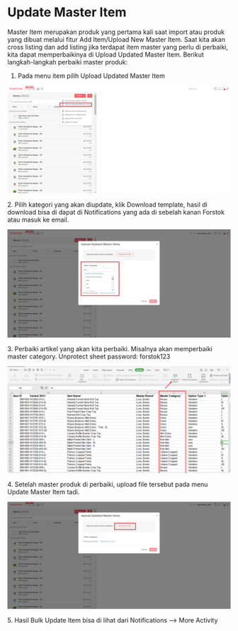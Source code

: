 # Update Master Item

Master Item merupakan produk yang pertama kali saat import atau produk yang dibuat melalui fitur Add Item/Upload New Master Item. Saat kita akan cross listing dan add listing jika terdapat item master yang perlu di perbaiki, kita dapat memperbaikinya di Upload Updated Master Item. Berikut langkah-langkah perbaiki master produk:

1. Pada menu item pilih Upload Updated Master Item

![](<../../.gitbook/assets/Screenshot 2022-08-03 101937 (1).jpg>)

2\.  Pilih kategori yang akan diupdate, klik Download template, hasil di download bisa di dapat di Notifications yang ada di sebelah kanan Forstok atau masuk ke email.

![](<../../.gitbook/assets/Screenshot 2022-08-03 102435.jpg>)

3\. Perbaiki artikel yang akan kita perbaiki. Misalnya akan memperbaiki master category. Unprotect sheet password: forstok123

![](<../../.gitbook/assets/image (177).png>)

4\. Setelah master produk di perbaiki, upload file tersebut pada menu Update Master Item tadi.&#x20;

![](<../../.gitbook/assets/Screenshot 2022-08-03 102709.jpg>)

5\. Hasil Bulk Update Item bisa di lihat dari Notifications --> More Activity
